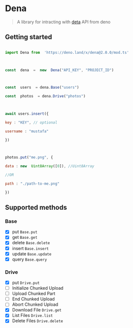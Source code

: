 
# Dena

>A library for intracting with [deta](https://deta.sh) API from deno

  
  

## Getting started

```js

import Dena from  'https://deno.land/x/dena@2.0.0/mod.ts'

  

const  dena  =  new  Dena("API_KEY", "PROJECT_ID")

  

const  users  = dena.Base("users")

const  photos  = dena.Drive("photos")

  

await users.insert({

key : "KEY", // optional

username : "mustafa"

})

  

photos.put("me.png", {

data : new  Uint8Array([0]), //Uint8Array

//OR

path : "./path-to-me.png"

})

```

  

## Supported methods

### Base

 - [x] put `Base.put`
 - [x] get `Base.get`
 - [x] delete `Base.delete`
 - [x] insert `Base.insert`
 - [x] update `Base.update`
 - [x] query `Base.query`
### Drive
- [x]  put `Drive.put`
- [ ] Initialize Chunked Upload 
- [ ] Upload Chunked Part
- [ ] End Chunked Upload
- [ ] Abort Chunked Upload
- [x] Download File `Drive.get`
- [x] List Files `Drive.list`
- [x] Delete Files `Drive.delete`

